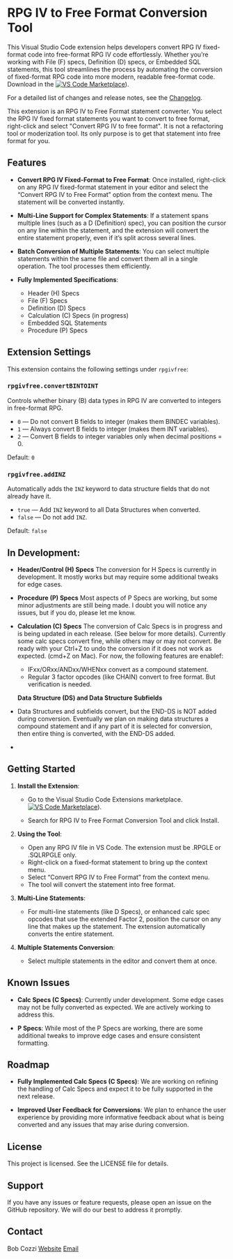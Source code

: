 # RPG IV to Free Format Conversion Tool

This Visual Studio Code extension helps developers convert RPG IV fixed-format code into free-format RPG IV code effortlessly. Whether you’re working with File (F) specs, Definition (D) specs, or Embedded SQL statements, this tool streamlines the process by automating the conversion of fixed-format RPG code into more modern, readable free-format code.
Download in the [![VS Code Marketplace](https://img.shields.io/visual-studio-marketplace/v/CozziResearch.rpgivfree.svg?label=VS%20Code%20Marketplace&color=blue)](https://marketplace.visualstudio.com/items?itemName=CozziResearch.rpgivfree)).


For a detailed list of changes and release notes, see the [Changelog](./CHANGELOG.md).

This extension is an RPG IV to Free Format statement converter. You select the RPG IV fixed format statements you want to
convert to free format, right-click and select "Convert RPG IV to free format".
It is not a refactoring tool or moderization tool. Its only purpose is to get that statement into free format for you.

## Features

- **Convert RPG IV Fixed-Format to Free Format**:
  Once installed, right-click on any RPG IV fixed-format statement in your editor and select the “Convert RPG IV to Free Format” option from the context menu. The statement will be converted instantly.

- **Multi-Line Support for Complex Statements**:
  If a statement spans multiple lines (such as a D (Definition) spec), you can position the cursor on any line within the statement, and the extension will convert the entire statement properly, even if it’s split across several lines.

- **Batch Conversion of Multiple Statements**:
  You can select multiple statements within the same file and convert them all in a single operation. The tool processes them efficiently.

- **Fully Implemented Specifications**:
  - Header (H) Specs
  - File (F) Specs
  - Definition (D) Specs
  - Calculation (C) Specs (in progress)
  - Embedded SQL Statements
  - Procedure (P) Specs

## Extension Settings

This extension contains the following settings under `rpgivfree`:

### `rpgivfree.convertBINTOINT`
Controls whether binary (B) data types in RPG IV are converted to integers in free-format RPG.

- `0` — Do not convert B fields to integer (makes them BINDEC variables).
- `1` — Always convert B fields to integer (makes them INT variables).
- `2` — Convert B fields to integer variables only when decimal positions = 0.

Default: `0`

### `rpgivfree.addINZ`
Automatically adds the `INZ` keyword to data structure fields that do not already have it.

- `true` — Add `INZ` keyword to all Data Structures when converted.
- `false` — Do not add `INZ`.

Default: `false`

## In Development:

- **Header/Control (H) Specs**
  The conversion for H Specs is currently in development. It mostly works but may require some additional tweaks for edge cases.

- **Procedure (P) Specs**
  Most aspects of P Specs are working, but some minor adjustments are still being made. I doubt you will notice any issues, but if you do, please let me know.

- **Calculation (C) Specs**
  The conversion of Calc Specs is in progress and is being updated in each release. (See below for more details).
  Currently some calc specs convert fine, while others may or may not convert. Be ready with your Ctrl+Z to undo the conversion if it does not work as expected. (cmd+Z on Mac). For now, the following features are enablef:
  - IFxx/ORxx/ANDxx/WHENxx convert as a compound statement.
  - Regular 3 factor opcodes (like CHAIN) convert to free format. But verification is needed.

  **Data Structure (DS) and Data Structure Subfields**
- Data Structures and subfields convert, but the END-DS is NOT added during conversion. Eventually we plan on making data structures a compound statement and if any part of it is selected for conversion, then entire thing is converted, with the END-DS added.
-
## Getting Started

1. **Install the Extension**:
   - Go to the Visual Studio Code Extensions marketplace. [![VS Code Marketplace](https://img.shields.io/visual-studio-marketplace/v/CozziResearch.rpgivfree.svg?label=VS%20Code%20Marketplace&color=blue)](https://marketplace.visualstudio.com/items?itemName=CozziResearch.rpgivfree)).

   - Search for RPG IV to Free Format Conversion Tool and click Install.

2. **Using the Tool**:
   - Open any RPG IV file in VS Code. The extension must be .RPGLE or .SQLRPGLE only.
   - Right-click on a fixed-format statement to bring up the context menu.
   - Select “Convert RPG IV to Free Format” from the context menu.
   - The tool will convert the statement into free format.

3. **Multi-Line Statements**:
   - For multi-line statements (like D Specs), or enhanced calc spec opcodes that use the extended Factor 2, position the cursor on any line that makes up the statement. The extension automatically converts the entire statement.

4. **Multiple Statements Conversion**:
   - Select multiple statements in the editor and convert them at once.

## Known Issues

- **Calc Specs (C Specs)**:
  Currently under development. Some edge cases may not be fully converted as expected. We are actively working to address this.

- **P Specs**:
  While most of the P Specs are working, there are some additional tweaks to improve edge cases and ensure consistent formatting.

## Roadmap

- **Fully Implemented Calc Specs (C Specs)**:
  We are working on refining the handling of Calc Specs and expect it to be fully supported in the next release.

- **Improved User Feedback for Conversions**:
  We plan to enhance the user experience by providing more informative feedback about what is being converted and any issues that may arise during conversion.


## License

This project is licensed. See the LICENSE file for details.

## Support

If you have any issues or feature requests, please open an issue on the GitHub repository. We will do our best to address it promptly.
## Contact

Bob Cozzi
[Website](http://www.github.com/bobcozzi/vsciRPGConverter)
[Email](mailto:cozzi@rpgiv.com)
